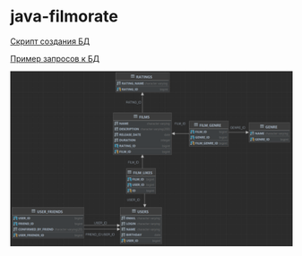 # java-filmorate
[Скрипт создания БД](https://github.com/albertleinsoo/java-filmorate/blob/add-database/src/main/resources/schema.sql)

[Пример запросов к БД](https://github.com/albertleinsoo/java-filmorate/blob/main/filmorate_DB_queries.sql)

![Диаграмма БД filmorate](https://github.com/albertleinsoo/java-filmorate/blob/add-database/filmorate_DB_Diagram_2.png)
